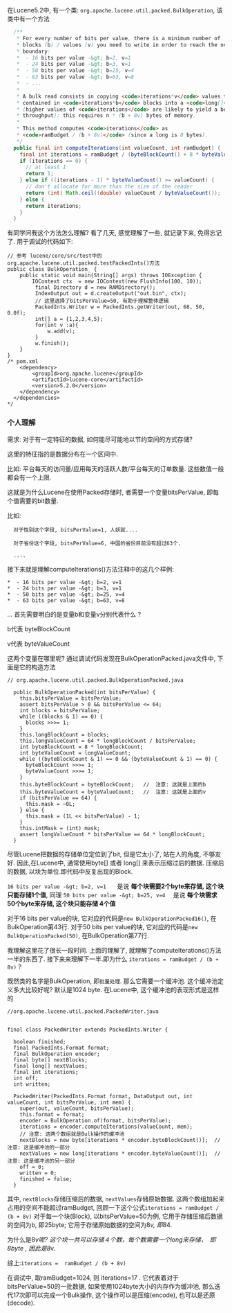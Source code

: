 在Lucene5.2中, 有一个类: `org.apache.lucene.util.packed.BulkOperation`, 该类中有一个方法
```java
  /**
   * For every number of bits per value, there is a minimum number of
   * blocks (b) / values (v) you need to write in order to reach the next block
   * boundary:
   *  - 16 bits per value -&gt; b=2, v=1
   *  - 24 bits per value -&gt; b=3, v=1
   *  - 50 bits per value -&gt; b=25, v=4
   *  - 63 bits per value -&gt; b=63, v=8
   *  - ...
   *
   * A bulk read consists in copying <code>iterations*v</code> values that are
   * contained in <code>iterations*b</code> blocks into a <code>long[]</code>
   * (higher values of <code>iterations</code> are likely to yield a better
   * throughput): this requires n * (b + 8v) bytes of memory.
   *
   * This method computes <code>iterations</code> as
   * <code>ramBudget / (b + 8v)</code> (since a long is 8 bytes).
   */
  public final int computeIterations(int valueCount, int ramBudget) {
    final int iterations = ramBudget / (byteBlockCount() + 8 * byteValueCount());
    if (iterations == 0) {
      // at least 1
      return 1;
    } else if ((iterations - 1) * byteValueCount() >= valueCount) {
      // don't allocate for more than the size of the reader
      return (int) Math.ceil((double) valueCount / byteValueCount());
    } else {
      return iterations;
    }
  }
```
有同学问我这个方法怎么理解? 看了几天, 感觉理解了一些, 就记录下来, 免得忘记了.
用于调试的代码如下:
```
// 参考 lucene/core/src/test中的org.apache.lucene.util.packed.testPackedInts()方法
public class BulkOperation_ {
	public static void main(String[] args) throws IOException {
		IOContext ctx  = new IOContext(new FlushInfo(100, 10));
		 final Directory d = new RAMDirectory();
	     IndexOutput out = d.createOutput("out.bin", ctx);
	     // 这里选择了bitsPerValue=50, 有助于理解整体逻辑
	     PackedInts.Writer w = PackedInts.getWriter(out, 68, 50, 0.0f); 
	     int[] a = {1,2,3,4,5};
	     for(int v :a){
	    	 w.add(v);
	     }
	     w.finish();
	}
}
/* pom.xml
	<dependency>
	    <groupId>org.apache.lucene</groupId>
	    <artifactId>lucene-core</artifactId>
	    <version>5.2.0</version>
	</dependency>
  </dependencies>
*/
```
### 个人理解 ###

需求:   对于有一定特征的数据, 如何能尽可能地以节约空间的方式存储? 

这里的特征指的是数据分布在一个区间中.

比如: 平台每天的访问量/应用每天的活跃人数/平台每天的订单数量. 这些数值一般都会有一个上限.

这就是为什么Lucene在使用Packed存储时, 者需要一个变量bitsPerValue, 即每个值需要的bit数量.

比如: 

      对于性别这个字段, bitsPerValue=1, 人妖就....

      对于省份这个字段, bitsPerValue=6, 中国的省份目前没有超过63个.

      ....
   
接下来就是理解computeIterations()方法注释中的这几个样例:
 ```
 *  - 16 bits per value -&gt; b=2, v=1
 *  - 24 bits per value -&gt; b=3, v=1
 *  - 50 bits per value -&gt; b=25, v=4
 *  - 63 bits per value -&gt; b=63, v=8
```
 ...
   首先需要明白的是变量b和变量v分别代表什么 ?

   b代表 byteBlockCount

   v代表 byteValueCount

   这两个变量在哪里呢? 通过调试代码发现在BulkOperationPacked.java文件中, 下面是它的构造方法
```
// org.apache.lucene.util.packed.BulkOperationPacked.java
  
  public BulkOperationPacked(int bitsPerValue) {
    this.bitsPerValue = bitsPerValue;
    assert bitsPerValue > 0 && bitsPerValue <= 64;
    int blocks = bitsPerValue;
    while ((blocks & 1) == 0) {
      blocks >>>= 1;
    }
    this.longBlockCount = blocks;
    this.longValueCount = 64 * longBlockCount / bitsPerValue;
    int byteBlockCount = 8 * longBlockCount;
    int byteValueCount = longValueCount;
    while ((byteBlockCount & 1) == 0 && (byteValueCount & 1) == 0) {
      byteBlockCount >>>= 1;
      byteValueCount >>>= 1;
    }
    this.byteBlockCount = byteBlockCount;   //  注意: 这就是上面的b
    this.byteValueCount = byteValueCount;   //  注意: 这就是上面的v
    if (bitsPerValue == 64) {
      this.mask = ~0L;
    } else {
      this.mask = (1L << bitsPerValue) - 1;
    }
    this.intMask = (int) mask;
    assert longValueCount * bitsPerValue == 64 * longBlockCount;
  }
```

尽管Lucene把数据的存储单位定位到了bit, 但是它太小了, 站在人的角度, 不够友好. 因此,在Lucene中, 通常使用byte[] 或者 long[] 来表示压缩过后的数据. 压缩后的数据, 以块为单位.即代码中反复出现的Block.

`16 bits per value -&gt; b=2, v=1   ` 是说 **每个块需要2个byte来存储, 这个块只能存储1个值**, 同理
`50 bits per value -&gt; b=25, v=4  ` 是说  **每个块需求50个byte来存储, 这个块只能存储 4个值**


对于16 bits per value的块, 它对应的代码是`new BulkOperationPacked16()`, 在BulkOperation第43行.
对于50 bits per value的块, 它对应的代码是`new BulkOperationPacked(50)`, 在BulkOperation第77行.

我理解这里花了很长一段时间.  上面的理解了, 就理解了computeIterations()方法一半的东西了. 接下来来理解下一半.即为什么 `iterations = ramBudget / (b + 8v)` ?


既然类的名字是BulkOperation, 即`批量处理`. 那么它需要一个缓冲池. 这个缓冲池定义多大比较好呢? 默认是1024 byte. 在Lucene中, 这个缓冲池的表现形式是这样的
```
//org.apache.lucene.util.packed.PackedWriter.java


final class PackedWriter extends PackedInts.Writer {

  boolean finished;
  final PackedInts.Format format;
  final BulkOperation encoder;
  final byte[] nextBlocks;   
  final long[] nextValues; 
  final int iterations;
  int off;
  int written;

  PackedWriter(PackedInts.Format format, DataOutput out, int valueCount, int bitsPerValue, int mem) {
    super(out, valueCount, bitsPerValue);
    this.format = format;
    encoder = BulkOperation.of(format, bitsPerValue);
    iterations = encoder.computeIterations(valueCount, mem);
    // 注意: 这两个数组就是Bulk操作的缓冲池
    nextBlocks = new byte[iterations * encoder.byteBlockCount()];  // 注意: 这是缓冲池的一部分
    nextValues = new long[iterations * encoder.byteValueCount()];  // 注意: 这是缓冲池的另一部分
    off = 0;
    written = 0;
    finished = false;
  }
```
其中, `nextBlocks`存储压缩后的数据, `nextValues`存储原始数据. 这两个数组加起来占用的空间不能超过ramBudget, 回顾一下这个公式`iterations = ramBudget / (b + 8v)`
对于每一个块(Block), 以bitsPerValue=50为例,  它用于存储压缩后数据的空间为b, 即25byte; 它用于存储原始数据的空间为8*v, 即8*4. 

为什么是8*v呢? 这个块一共可以存储４个数，每个数需要一个long来存储，　即8byte , 因此是8*v. 

综上:` iterations =  ramBudget / (b + 8v) `

在调试中, 取ramBudget=1024, 则 iterations=17 . 它代表着对于bitsPerValue=50的一批数据, 如果使用1024byte大小的内存作为缓冲池, 那么迭代17次即可以完成一个Bulk操作,
这个操作可以是压缩(encode), 也可以是还原(decode). 










